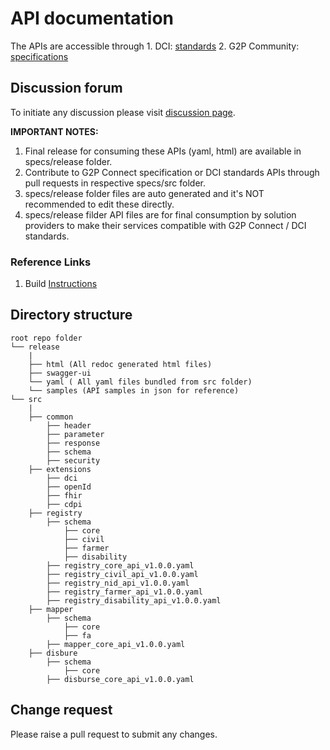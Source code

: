 # API documentation

The APIs are accessible through
    1. DCI:  [standards](https://standards.spdci.org/standards/release/index.html)
    2. G2P Community: [specifications](https://g2p-connect.github.io/specs/release/index.html)

## Discussion forum 

To initiate any discussion please visit [discussion page](https://github.com/orgs/spdci/discussions).

**IMPORTANT NOTES:**
1. Final release for consuming these APIs (yaml, html) are available in specs/release folder.
2. Contribute to G2P Connect specification or DCI standards APIs through pull requests in  respective specs/src folder.
3. specs/release folder files are auto generated and it's NOT recommended to edit these directly. 
4. specs/release filder API files are for final consumption by solution providers to make their services compatible with G2P Connect / DCI standards.

### Reference Links
1. Build [Instructions](./build/build_instructions.md)

## Directory structure 

    root repo folder
    └── release
        |
        ├── html (All redoc generated html files)
        ├── swagger-ui
        └── yaml ( All yaml files bundled from src folder)
        └── samples (API samples in json for reference)
    └── src
        |
        ├── common
            ├── header
            ├── parameter
            ├── response
            ├── schema
            ├── security
        ├── extensions
            ├── dci
            ├── openId
            ├── fhir
            ├── cdpi
        ├── registry
            ├── schema
                ├── core
                ├── civil
                ├── farmer
                ├── disability
            ├── registry_core_api_v1.0.0.yaml
            ├── registry_civil_api_v1.0.0.yaml
            ├── registry_nid_api_v1.0.0.yaml
            ├── registry_farmer_api_v1.0.0.yaml
            ├── registry_disability_api_v1.0.0.yaml  
        ├── mapper
            ├── schema
                ├── core
                ├── fa
            ├── mapper_core_api_v1.0.0.yaml
        ├── disbure
            ├── schema
                ├── core
            ├── disburse_core_api_v1.0.0.yaml
                
## Change request 

Please raise a pull request to submit any changes.
